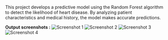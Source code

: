 
This project develops a predictive model using the Random Forest algorithm to detect the likelihood of heart disease. By analyzing patient characteristics and medical history, the model makes accurate predictions.

**Output screenshots :**
![Screenshot 1](https://github.com/user-attachments/assets/5a383669-cbb4-4fbe-81a1-540b81035d1e)
![Screenshot 2](https://github.com/user-attachments/assets/0a300ac1-041a-49ae-8af9-2d2b1870e733)
![Screenshot 3](https://github.com/user-attachments/assets/461742a8-144d-4ab0-8eb0-0e1dd4d0ee67)
![Screenshot 4](https://github.com/user-attachments/assets/452561c5-ddd8-4802-b54d-ccfd6060d4a8)
